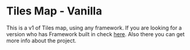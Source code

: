 # Tiles Map - Vanilla

This is a v1 of Tiles map, using any framework. If you are looking for a version who has Framework built in check [here](https://github.com/Joao-vi/tile-map-react). Also there you can get more info about the project.

